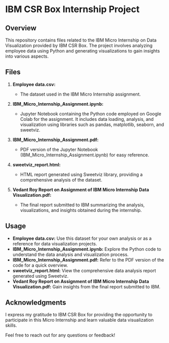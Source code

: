 # **IBM CSR Box Internship Project**

## Overview

This repository contains files related to the IBM Micro Internship on Data Visualization provided by IBM CSR Box. The project involves analyzing employee data using Python and generating visualizations to gain insights into various aspects.

## Files

1. **Employee data.csv:**
   - The dataset used in the IBM Micro Internship assignment.

2. **IBM_Micro_Internship_Assignment.ipynb:**
   - Jupyter Notebook containing the Python code employed on Google Colab for the assignment. It includes data loading, analysis, and visualization using libraries such as pandas, matplotlib, seaborn, and sweetviz.

3. **IBM_Micro_Internship_Assignment.pdf:**
   - PDF version of the Jupyter Notebook (IBM_Micro_Internship_Assignment.ipynb) for easy reference.

4. **sweetviz_report.html:**
   - HTML report generated using Sweetviz library, providing a comprehensive analysis of the dataset.

5. **Vedant Roy Report on Assignment of IBM Micro Internship Data Visualization.pdf:**
   - The final report submitted to IBM summarizing the analysis, visualizations, and insights obtained during the internship.

## Usage

- **Employee data.csv:** Use this dataset for your own analysis or as a reference for data visualization projects.
- **IBM_Micro_Internship_Assignment.ipynb:** Explore the Python code to understand the data analysis and visualization process.
- **IBM_Micro_Internship_Assignment.pdf:** Refer to the PDF version of the code for a quick overview.
- **sweetviz_report.html:** View the comprehensive data analysis report generated using Sweetviz.
- **Vedant Roy Report on Assignment of IBM Micro Internship Data Visualization.pdf:** Gain insights from the final report submitted to IBM.

## Acknowledgments

I express my gratitude to IBM CSR Box for providing the opportunity to participate in this Micro Internship and learn valuable data visualization skills.

Feel free to reach out for any questions or feedback!
